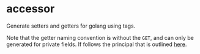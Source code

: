 # accessor

Generate setters and getters for golang using tags.

Note that the getter naming convention is without the `GET`, and can only be generated for private fields. If follows the principal that is outlined [here](https://golang.org/doc/effective_go#Getters).
